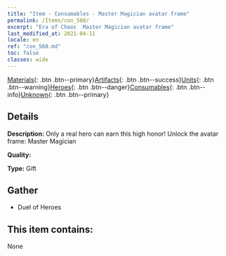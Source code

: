 ```yaml
---
title: "Item - Consumables - Master Magician avatar frame"
permalink: /Items/con_560/
excerpt: "Era of Chaos  Master Magician avatar frame"
last_modified_at: 2021-04-11
locale: en
ref: "con_560.md"
toc: false
classes: wide
---
```

 [Materials](/Items/){: .btn .btn--primary}[Artifacts](/Items/Artifacts/){: .btn .btn--success}[Units](/Items/Units/){: .btn .btn--warning}[Heroes](/Items/Heroes/){: .btn .btn--danger}[Consumables](/Items/Consumables/){: .btn .btn--info}[Unknown](/Items/Unknown/){: .btn .btn--primary}

## Details
 **Description:** Only a real hero can earn this high honor! Unlock the avatar frame: Master Magician

 **Quality:** 

 **Type:** Gift

## Gather

*    Duel of Heroes 

## This item contains:

  None


